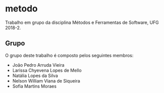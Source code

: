 # metodo

Trabalho em grupo da disciplina Métodos e Ferramentas de Software, UFG 2018-2.

## Grupo

O grupo deste trabalho é composto pelos seguintes membros:

- João Pedro Arruda Vieira
- Larissa Chyevena Lopes de Mello
- Natália Lopes da Silva
- Nelson William Viana de Siqueira
- Sofia Martins Moraes
